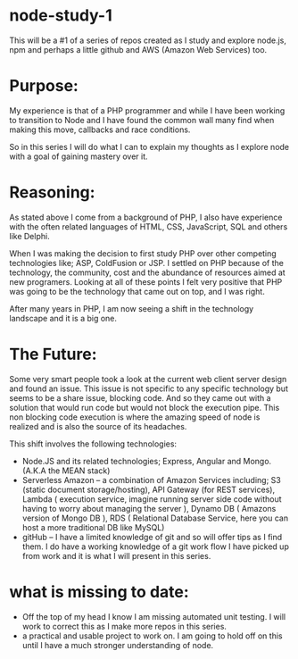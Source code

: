 # node-study-1

This will be a #1 of a series of repos created as I study and explore node.js, npm and perhaps a little github and AWS (Amazon Web Services) too.


# Purpose:

My experience is that of a PHP programmer and while I have been working to transition to Node and I have found the common wall many find when making this move, callbacks and race conditions. 

So in this series I will do what I can to explain my thoughts as I explore node with a goal of gaining mastery over it.


# Reasoning:

As stated above I come from a background of PHP, I also have experience with the often related languages of HTML, CSS, JavaScript, SQL and others like Delphi. 

When I was making the decision to first study PHP over other competing technologies like; ASP, ColdFusion or JSP. I settled on PHP because of the technology, the community, cost and the abundance of resources aimed at new programers. Looking at all of these points I felt very positive that PHP was going to be the technology that came out on top, and I was right. 

After many years in PHP, I am now seeing a shift in the technology landscape and it is a big one.


# The Future:

Some very smart people took a look at the current web client server design and found an issue. This issue is not specific to any specific technology but seems to be a share issue, blocking code. And so they came out with a solution that would run code but would not block the execution pipe. This non blocking code execution is where the amazing speed of node is realized and is also the source of its headaches.

This shift involves the following technologies:
* Node.JS and its related technologies; Express, Angular and Mongo. (A.K.A the MEAN stack)
* Serverless Amazon – a combination of Amazon Services including; S3 (static document storage/hosting), API Gateway (for REST services), Lambda ( execution service, imagine running server side code without having to worry about managing the server ), Dynamo DB ( Amazons version of Mongo DB ), RDS ( Relational Database Service, here you can host a more traditional DB like MySQL)
* gitHub – I have a limited knowledge of git and so will offer tips as I find them. I do have a working knowledge of a git work flow I have picked up from work and it is what I will present in this series.


# what is missing to date:

* Off the top of my head I know I am missing automated unit testing. I will work to correct this as I make more repos in this series.
* a practical and usable project to work on. I am going to hold off on this until I have a much stronger understanding of node.